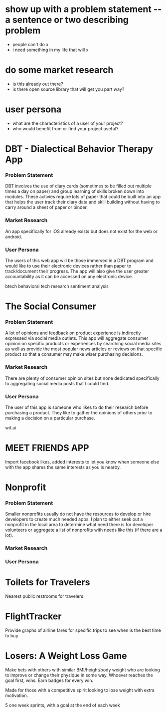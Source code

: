 # show up with a problem statement -- a sentence or two describing problem
- people can't do x
- i need something in my life that will x

# do some market research
- is this already out there?
- is there open source library that will get you part way?

# user persona
- what are the characteristics of a user of your project?
- who would benefit from or find your project useful?


DBT - Dialectical Behavior Therapy App
======================================

### Problem Statement
DBT involves the use of diary cards (sometimes to be filled out multiple times a day on paper) and group learning of skills broken down into modules. These activies require lots of paper that could be built into an app that helps the user track their diary data and skill building without having to carry around a sheet of paper or binder.

### Market Research
An app specifically for iOS already exists but does not exist for the web or android.

### User Persona
The users of this web app will be those immersed in a DBT program and would like to use their electronic devices rather than paper to track/document their progress. The app will also give the user greater accountability as it can be accessed on any electronic device.

btech behavioral tech research
sentiment analysis

The Social Consumer
===================

### Problem Statement
A lot of opinions and feedback on product experience is indirectly expressed via social media outlets. This app will aggregate consumer opinion on specific products or experiences by searching social media sites as well as provide the most popular news articles or reviews on that specific product so that a consumer may make wiser purchasing decisions.

### Market Research
There are plenty of consumer opinion sites but none dedicated specifically to aggregating social media posts that I could find.

### User Persona
The user of this app is someone who likes to do their research before purchasing a product. They like to gather the opinions of others prior to making a decision on a particular purchase.

wit.ai

MEET FRIENDS APP
================
Import facebook likes, added interests to let you know when someone else with the app shares the same interests as you is nearby. 

Nonprofit
=========

### Problem Statement
Smaller nonprofits usually do not have the resources to develop or hire developers to create much needed apps. I plan to either seek out a nonprofit in the local area to determine what need there is for developer volunteers or aggregate a list of nonprofits with needs like this (if there are a lot).

### Market Research


### User Persona


Toilets for Travelers
=====================
Nearest public restrooms for travelers. 


FlightTracker 
=============
Provide graphs of airline fares for specific trips to see when is the best time to buy

Losers: A Weight Loss Game
==========================
Make bets with others with similar BMI/height/body weight who are looking to improve or change their physique in some way. Whoever reaches the goal first, wins. Earn badges for every win.

Made for those with a competitive spirit looking to lose weight with extra motivation.


5 one week sprints, with a goal at the end of each week

